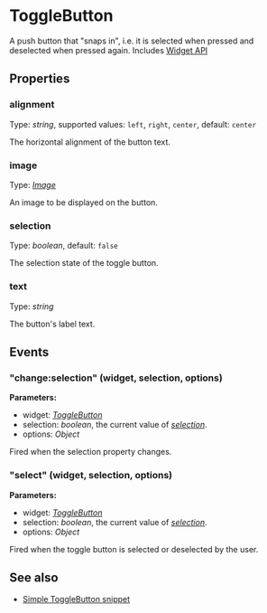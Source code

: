 ---
---
# ToggleButton

A push button that "snaps in", i.e. it is selected when pressed and deselected when pressed again.
Includes [Widget API](Widget.md)

## Properties

### alignment
Type: *string*, supported values: `left`, `right`, `center`, default: `center`

The horizontal alignment of the button text.
### image

Type: *[Image](../types.md#image)*

An image to be displayed on the button.
### selection

Type: *boolean*, default: `false`

The selection state of the toggle button.
### text

Type: *string*

The button's label text.

## Events

### "change:selection" (widget, selection, options)

**Parameters:**

- widget: *[ToggleButton](ToggleButton.md)*
- selection: *boolean*, the current value of *[selection](#selection)*.
- options: *Object*

Fired when the selection property changes.

### "select" (widget, selection, options)

**Parameters:**

- widget: *[ToggleButton](ToggleButton.md)*
- selection: *boolean*, the current value of *[selection](#selection)*.
- options: *Object*

Fired when the toggle button is selected or deselected by the user.


## See also

- [Simple ToggleButton snippet](https://github.com/eclipsesource/tabris-js/blob/v1.2.0/snippets/togglebutton/togglebutton.js)
